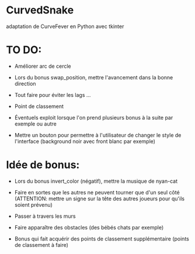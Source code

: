 # CurvedSnake
adaptation de CurveFever en Python avec tkinter

# TO DO:

- Améliorer arc de cercle

- Lors du bonus swap_position, mettre l'avancement dans la bonne direction

- Tout faire pour éviter les lags ...

- Point de classement

- Éventuels exploit lorsque l'on prend plusieurs bonus à la suite par exemple ou autre

- Mettre un bouton pour permettre à l'utilisateur de changer le style de l'interface (background noir avec front blanc par exemple)

# Idée de bonus:

- Lors du bonus invert_color (négatif), mettre la musique de nyan-cat

- Faire en sortes que les autres ne peuvent tourner que d'un seul côté
(ATTENTION: mettre un signe sur la tête des autres joueurs pour qu'ils soient prévenu)

- Passer à travers les murs

- Faire apparaître des obstacles (des bébés chats par exemple)

- Bonus qui fait acquérir des points de classement supplémentaire (points de classement à faire)